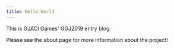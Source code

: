 ```yaml
---
title: Hello World
---
```


This is GJACI Games' GGJ2019 entry blog.

Please see the about page for more information about the project!
